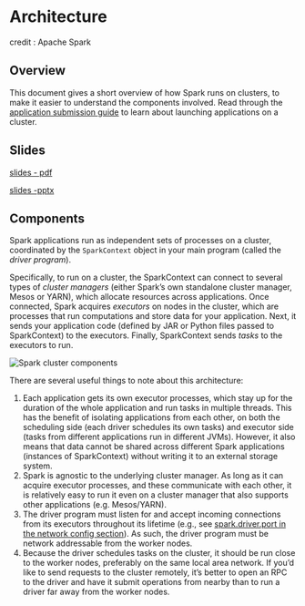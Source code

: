 # Architecture

credit : Apache Spark

## Overview <a id="cluster-mode-overview"></a>

This document gives a short overview of how Spark runs on clusters, to make it easier to understand the components involved. Read through the [application submission guide](https://spark.apache.org/docs/latest/submitting-applications.html) to learn about launching applications on a cluster.

## Slides

[slides - pdf](https://github.com/marilynwaldman/course/blob/master/spark/00-Introduction/00-Introduction.pdf)

[slides -pptx](https://github.com/marilynwaldman/course/blob/master/spark/00-Introduction/00-Introduction.pptx)

## Components <a id="components"></a>

Spark applications run as independent sets of processes on a cluster, coordinated by the `SparkContext` object in your main program \(called the _driver program_\).

Specifically, to run on a cluster, the SparkContext can connect to several types of _cluster managers_ \(either Spark’s own standalone cluster manager, Mesos or YARN\), which allocate resources across applications. Once connected, Spark acquires _executors_ on nodes in the cluster, which are processes that run computations and store data for your application. Next, it sends your application code \(defined by JAR or Python files passed to SparkContext\) to the executors. Finally, SparkContext sends _tasks_ to the executors to run.

![Spark cluster components](https://spark.apache.org/docs/latest/img/cluster-overview.png)

There are several useful things to note about this architecture:

1. Each application gets its own executor processes, which stay up for the duration of the whole application and run tasks in multiple threads. This has the benefit of isolating applications from each other, on both the scheduling side \(each driver schedules its own tasks\) and executor side \(tasks from different applications run in different JVMs\). However, it also means that data cannot be shared across different Spark applications \(instances of SparkContext\) without writing it to an external storage system.
2. Spark is agnostic to the underlying cluster manager. As long as it can acquire executor processes, and these communicate with each other, it is relatively easy to run it even on a cluster manager that also supports other applications \(e.g. Mesos/YARN\).
3. The driver program must listen for and accept incoming connections from its executors throughout its lifetime \(e.g., see [spark.driver.port in the network config section](https://spark.apache.org/docs/latest/configuration.html#networking)\). As such, the driver program must be network addressable from the worker nodes.
4. Because the driver schedules tasks on the cluster, it should be run close to the worker nodes, preferably on the same local area network. If you’d like to send requests to the cluster remotely, it’s better to open an RPC to the driver and have it submit operations from nearby than to run a driver far away from the worker nodes.

